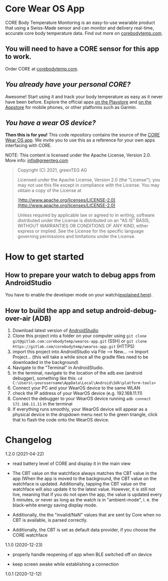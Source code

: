 # Core Wear OS App

CORE Body Temperature Monitoring is an easy-to-use wearable product that using a Swiss-Made sensor and can monitor and delivery real-time, accurate core body temperature data. Find out more on [corebodytemp.com](https://corebodytemp.com/). 

## You will need to have a CORE sensor for this app to work.

Order CORE at [corebodytemp.com](https://corebodytemp.com/products/core).

## _You already have your personal CORE?_ 

Awesome! Start using it and track your body temperature as easy as it never have been before. Explore the official apps [on the Playstore](https://play.google.com/store/apps/details?id=com.greenteg.core.app) and [on the Appstore](https://apps.apple.com/us/app/id1521866309) for mobile phones, or other platforms such as Garmin. 

## _You have a wear OS device?_
**Then this is for you!** This code repository contains the source of the [CORE Wear OS app](https://play.google.com/store/apps/details?id=com.greenteg.core.wearos). 
We invite you to use this as a reference for your own apps interfacing with CORE. 

NOTE: This content is licensed under the Apache License, Version 2.0. More info: info@greenteg.com

> Copyright (C) 2021, greenTEG AG
> 
> Licensed under the Apache License, Version 2.0 (the "License");
> you may not use this file except in compliance with the License.
> You may obtain a copy of the License at
>
> [http://www.apache.org/licenses/LICENSE-2.0](http://www.apache.org/licenses/LICENSE-2.0)
>
> Unless required by applicable law or agreed to in writing, software
> distributed under the License is distributed on an "AS IS" BASIS,
> WITHOUT WARRANTIES OR CONDITIONS OF ANY KIND, either express or implied.
> See the License for the specific language governing permissions and
> limitations under the License.


# How to get started

## How to prepare your watch to debug apps from AndroidStudio
You have to enable the developer mode on your watch([explained here](https://developer.android.com/training/wearables/apps/debugging)).

## How to build the app and setup android-debug-over-air (ADB)

1. Download latest version of [AndroidStudio](https://developer.android.com/studio?gclid=CjwKCAiA-_L9BRBQEiwA-bm5fgngJrqeA-ZMr0p1ZHucPuT18LjNNtI1UeSWD-3fwrI-lFoIe0NtxBoCRjkQAvD_BwE&gclsrc=aw.ds)
2. Clone this project into a folder on your computer using
`git clone git@gitlab.com:corebodytemp/wearos-app.git` (SSH)
or 
`git clone https://gitlab.com/corebodytemp/wearos-app.git` (HTTPS)
3. import this project into AndroidStudio via File --> New... --> Import Project...
(this will take a while since all the gradle files need to be downloaded in the background)
4. Navigate to the "Terminal" in AndroidStudio.
5. In the terminal, navigate to the location of the adb.exe (android debugger), something like this:
`cd C:\Users\~yourusername\AppData\Local\Android\Sdk\platform-tools>`
6. Connect your PC and your WearOS device to the same WLAN
7. check the IP address of your WearOS device (e.g. 192.168.11.11)
8. Connect the debugger to your WearOS device running
`adb connect 172.168.11.11` in the terminal
9. If everything runs smoothly, your WearOS device will appear as a physical device in the dropdown menu next to the green triangle, click that to flash the code onto the WearOS device.

# Changelog
1.2.0 (2021-04-22)

- read battery level of CORE and display it in the main view

- The CBT value on the watchface always matches the CBT value in the app (When the app is moved to the background, the CBT value on the watchface is updated. Additionally, tapping the CBT value on the watchface will also update it to the latest value. However, it is still not live, ​meaning that if you do not open the app, the value is updated every 5 minutes, or never as long as the watch is in "ambient-mode", i. e. the black-white energy saving display mode.

- Additionally, the the "invalid/NaN" values that are sent by Core when no CBT is available, is parsed correctly.

- Additionally, the CBT is set as default data provider, if you choose the CORE watchface​


1.1.0 (2020-12-23)

- properly handle reopening of app when BLE switched off on device

- keep screen awake while establishing a connection


1.0.1 (2020-12-12)
